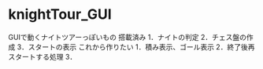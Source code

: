 # knightTour_GUI
GUIで動くナイトツアーっぽいもの
搭載済み
1．ナイトの判定
2．チェス盤の作成
3．スタートの表示
これから作りたい
1．積み表示、ゴール表示
2．終了後再スタートする処理
3．

